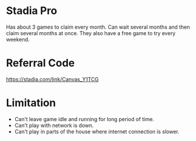 # Stadia Pro
Has about 3 games to claim every month.
Can wait several months and then claim several months at once.
They also have a free game to try every weekend.

# Referral Code
https://stadia.com/link/Canvas_Y1TCG

# Limitation
* Can't leave game idle and running for long period of time.
* Can't play with network is down.
* Can't play in parts of the house where internet connection is slower.
